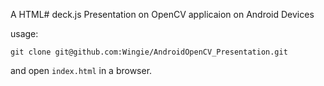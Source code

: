 A HTML# deck.js Presentation on OpenCV applicaion on Android Devices

usage:

`git clone git@github.com:Wingie/AndroidOpenCV_Presentation.git`

and open `index.html` in a browser.
